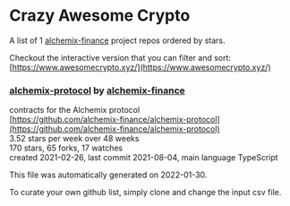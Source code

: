 # Crazy Awesome Crypto
A list of 1 [alchemix-finance](https://github.com/alchemix-finance) project repos ordered by stars.  

Checkout the interactive version that you can filter and sort: 
[https://www.awesomecrypto.xyz/](https://www.awesomecrypto.xyz/)  


### [alchemix-protocol](https://github.com/alchemix-finance/alchemix-protocol) by [alchemix-finance](https://github.com/alchemix-finance)  
contracts for the Alchemix protocol  
[https://github.com/alchemix-finance/alchemix-protocol](https://github.com/alchemix-finance/alchemix-protocol)  
3.52 stars per week over 48 weeks  
170 stars, 65 forks, 17 watches  
created 2021-02-26, last commit 2021-08-04, main language TypeScript  


This file was automatically generated on 2022-01-30.  

To curate your own github list, simply clone and change the input csv file.  